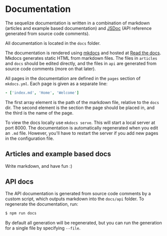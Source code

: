 # Documentation

The sequelize documentation is written in a combination of markdown (articles and example based documentation) and [JSDoc](http://usejsdoc.org) (API reference generated from source code comments).

All documentation is located in the `docs` folder.

The documentation is rendered using [mkdocs](http://mkdocs.org) and hosted at [Read the docs](http://sequelize.readthedocs.org).  Mkdocs generates static HTML from markdown files. The files in `articles` and `docs` should be edited directly, and the files in `api` are generated from source code comments (more on that later).

All pages in the documentation are defined in the `pages` section of `mkdocs.yml`. Each page is given as a separate line:
```yml
- ['index.md', 'Home', 'Welcome']
```

The first array element is the path of the markdown file, relative to the `docs` dir. The second element is the section the page should be placed in, and the third is the name of the page.

To view the docs locally use `mkdocs serve`. This will start a local server at port 8000. The documentation is automatically regenerated when you edit an `.md` file. However, you'll have to restart the server if you add new pages in the configuration file.

## Articles and example based docs
Write markdown, and have fun :)

## API docs
The API documentation is generated from source code comments by a custom script, which outputs markdown into the `docs/api` folder. To regenerate the documentation, run:
```bash
$ npm run docs
```
By default all generation will be regenerated, but you can run the generation for a single file by specifying `--file`.
